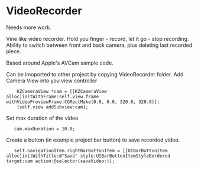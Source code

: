 VideoRecorder
================
Needs more work.

Vine like video recorder. Hold you finger - record, let it go - stop recording.
Ability to switch between front and back camera, plus deleting last recorded piece.

Based around Apple's AVCam sample code.


Can be imoported to other project by copying VideoRecorder folder. 
Add Camera View into you view controller 

        KZCameraView *cam = [[KZCameraView alloc]initWithFrame:self.view.frame withVideoPreviewFrame:CGRectMake(0.0, 0.0, 320.0, 320.0)];
        [self.view addSubview:cam];
       
Set max duration of the video

       cam.maxDuration = 10.0;

Create a button (in example project bar button) to save recorded video.

       self.navigationItem.rightBarButtonItem = [[UIBarButtonItem alloc]initWithTitle:@"Save" style:UIBarButtonItemStyleBordered target:cam action:@selector(saveVideo:)];


